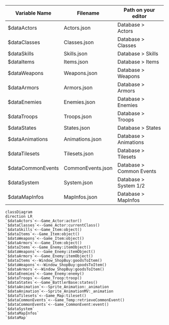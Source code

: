 |Variable Name|Filename|Path on your editor|
|---|---|---|
|$dataActors|Actors.json|Database > Actors|
|$dataClasses|Classes.json|Database > Classes|
|$dataSkills|Skills.json|Database > Skills|
|$dataItems|Items.json|Database > Items|
|$dataWeapons|Weapons.json|Database > Weapons|
|$dataArmors|Armors.json|Database > Armors|
|$dataEnemies|Enemies.json|Database > Enemies|
|$dataTroops|Troops.json|Database > Troops|
|$dataStates|States.json|Database > States|
|$dataAnimations|Animations.json|Database > Animations|
|$dataTilesets|Tilesets.json|Database > Tilesets|
|$dataCommonEvents|CommonEvents.json|Database > Common Events|
|$dataSystem|System.json|Database > System 1/2|
|$dataMapInfos|MapInfos.json|Database > MapInfos|

```mermaid
classDiagram
direction LR
`$dataActors`<--Game_Actor:actor()
`$dataClasses`<--Game_Actor:currentClass()
`$dataSkills`<--Game_Item:object()
`$dataItems`<--Game_Item:object()
`$dataWeapons`<--Game_Item:object()
`$dataArmors`<--Game_Item:object()
`$dataItems`<--Game_Enemy:itemObject()
`$dataWeapons`<--Game_Enemy:itemObject()
`$dataArmors`<--Game_Enemy:itemObject()
`$dataItems`<--Window_ShopBuy:goodsToItem()
`$dataWeapons`<--Window_ShopBuy:goodsToItem()
`$dataArmors`<--Window_ShopBuy:goodsToItem()
`$dataEnemies`<--Game_Enemy:enemy()
`$dataTroops`<--Game_Troop:troop()
`$dataStates`<--Game_BattlerBase:states()
`$dataAnimation`<--Sprite_Animation:_animation
`$dataAnimation`<--Sprite_AnimationMV:_animation
`$dataTilesets`<--Game_Map:tileset()
`$dataCommonEvents`<--Game_Temp:retrieveCommonEvent()
`$dataCommonEvents`<--Game_CommonEvent:event()
`$dataSystem`
`$dataMapInfos`
`$dataMap`
```
